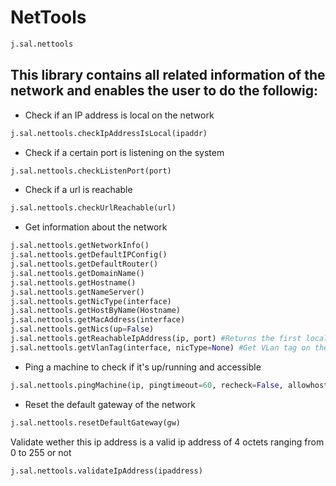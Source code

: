 # NetTools

```python
j.sal.nettools
```

## This library contains all related information of the network and enables the user to do the followig:

- Check if an IP address is local on the network

```python
j.sal.nettools.checkIpAddressIsLocal(ipaddr)
```

- Check if a certain port is listening on the system

```python
j.sal.nettools.checkListenPort(port)
```

- Check if a url is reachable

```python
j.sal.nettools.checkUrlReachable(url)
```

- Get information about the network

```python
j.sal.nettools.getNetworkInfo()
j.sal.nettools.getDefaultIPConfig()
j.sal.nettools.getDefaultRouter()
j.sal.nettools.getDomainName()
j.sal.nettools.getHostname()
j.sal.nettools.getNameServer()
j.sal.nettools.getNicType(interface)
j.sal.nettools.getHostByName(Hostname)
j.sal.nettools.getMacAddress(interface)
j.sal.nettools.getNics(up=False)
j.sal.nettools.getReachableIpAddress(ip, port) #Returns the first local ip address that can connect to the specified ip & port
j.sal.nettools.getVlanTag(interface, nicType=None) #Get VLan tag on the specified interface and type
```

- Ping a machine to check if it's up/running and accessible

```python
j.sal.nettools.pingMachine(ip, pingtimeout=60, recheck=False, allowhostname=True)
```

- Reset the default gateway of the network

```python
j.sal.nettools.resetDefaultGateway(gw)
```

Validate wether this ip address is a valid ip address of 4 octets ranging from 0 to 255 or not

```python
j.sal.nettools.validateIpAddress(ipaddress)
```
